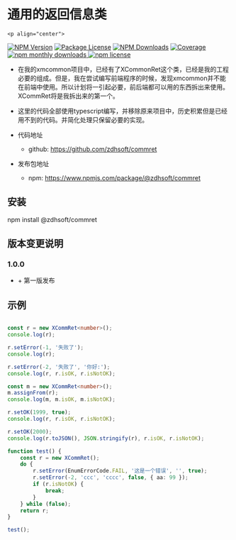 # 通用的返回信息类

    <p align="center">
<a href="https://www.npmjs.com/~zdhsoft"><img src="https://img.shields.io/npm/v/@zdhsoft/commret.svg" alt="NPM Version" /></a>
<a href="https://www.npmjs.com/~zdhsoft"><img src="https://img.shields.io/npm/l/@zdhsoft/commret.svg" alt="Package License" /></a>
<a href="https://www.npmjs.com/~zdhsoft"><img src="https://img.shields.io/npm/dm/@zdhsoft/commret.svg" alt="NPM Downloads" /></a>
<a href="https://coveralls.io/github/zdhsoft/commret?branch=main" target="_blank"><img src="https://coveralls.io/repos/github/zdhsoft/commret/badge.svg?branch=main#9" alt="Coverage" /></a>
  <a href="https://www.npmjs.com/~zdhsoft">
    <img src="https://img.shields.io/npm/dm/@zdhsoft/commret=for-the-badge" alt="npm monthly downloads" />
  </a>
    <a href="https://www.npmjs.com/~zdhsoft">
    <img src="https://img.shields.io/npm/l/@zdhsoft/commret?style=for-the-badge" alt="npm license" />
  </a>
  </p>

-  在我的xmcommon项目中，已经有了XCommonRet这个类，已经是我的工程必要的组成。但是，我在尝试编写前端程序的时候，发现xmcommon并不能在前端中使用。所以计划将一引起必要，前后端都可以用的东西拆出来使用。XCommRet将是我拆出来的第一个。
- 这里的代码全部使用typescript编写，并移除原来项目中，历史积累但是已经用不到的代码。并简化处理只保留必要的实现。



- 代码地址
  - github: https://github.com/zdhsoft/commret

- 发布包地址
  - npm: https://www.npmjs.com/package/@zdhsoft/commret

## 安装

npm install @zdhsoft/commret

## 版本变更说明
### 1.0.0
- \+ 第一版发布

## 示例
```typescript

const r = new XCommRet<number>();
console.log(r);

r.setError(-1, '失败了');
console.log(r);

r.setError(-2, '失败了', '你好:');
console.log(r, r.isOK, r.isNotOK);

const m = new XCommRet<number>();
m.assignFrom(r);
console.log(m, m.isOK, m.isNotOK);

r.setOK(1999, true);
console.log(r, r.isOK, r.isNotOK);

r.setOK(2000);
console.log(r.toJSON(), JSON.stringify(r), r.isOK, r.isNotOK);

function test() {
    const r = new XCommRet();
    do {
        r.setError(EnumErrorCode.FAIL, '这是一个错误', '', true);
        r.setError(-2, 'ccc', 'cccc', false, { aa: 99 });
        if (r.isNotOK) {
            break;
        }
    } while (false);
    return r;
}

test();

```
